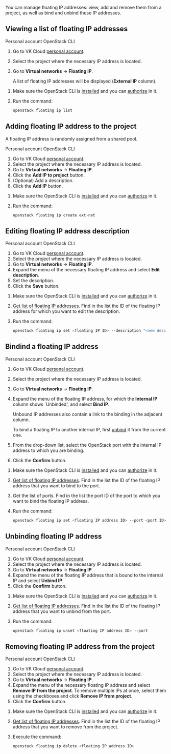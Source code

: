 You can manage floating IP addresses: view, add and remove them from a project, as well as bind and unbind these IP addresses.

## Viewing a list of floating IP addresses

<tabs>
<tablist>
<tab>Personal account</tab>
<tab>OpenStack CLI</tab>
</tablist>
<tabpanel>

1. Go to VK Cloud [personal account](https://msk.cloud.vk.com/app/en).
1. Select the project where the necessary IP address is located.
1. Go to **Virtual networks** → **Floating IP**.

   A list of floating IP addresses will be displayed (**External IP** column).

</tabpanel>
<tabpanel>

1. Make sure the OpenStack CLI is [installed](/en/tools-for-using-services/cli/openstack-cli#1_install_the_openstack_client) and you can [authorize](/en/tools-for-using-services/cli/openstack-cli#3_complete_authentication) in it.

1. Run the command:

   ```bash
   openstack floating ip list
   ```

</tabpanel>
</tabs>

## Adding floating IP address to the project

<warn>

A floating IP address is randomly assigned from a shared pool.

</warn>

<tabs>
<tablist>
<tab>Personal account</tab>
<tab>OpenStack CLI</tab>
</tablist>
<tabpanel>

1. Go to VK Cloud [personal account](https://msk.cloud.vk.com/app/en).
1. Select the project where the necessary IP address is located.
1. Go to **Virtual networks** → **Floating IP**.
1. Click the **Add IP to project** button.
1. (Optional) Add a description.
1. Click the **Add IP** button.

</tabpanel>
<tabpanel>

1. Make sure the OpenStack CLI is [installed](/en/tools-for-using-services/cli/openstack-cli#1_install_the_openstack_client) and you can [authorize](/en/tools-for-using-services/cli/openstack-cli#3_complete_authentication) in it.

1. Run the command:

   ```bash
   openstack floating ip create ext-net
   ```

</tabpanel>
</tabs>

## Editing floating IP address description

<tabs>
<tablist>
<tab>Personal account</tab>
<tab>OpenStack CLI</tab>
</tablist>
<tabpanel>

1. Go to VK Cloud [personal account](https://msk.cloud.vk.com/app/en).
1. Select the project where the necessary IP address is located.
1. Go to **Virtual networks** → **Floating IP**.
1. Expand the menu of the necessary floating IP address and select **Edit description**.
1. Set the description.
1. Click the **Save** button.

</tabpanel>
<tabpanel>

1. Make sure the OpenStack CLI is [installed](/en/tools-for-using-services/cli/openstack-cli#1_install_the_openstack_client) and you can [authorize](/en/tools-for-using-services/cli/openstack-cli#3_complete_authentication) in it.

1. [Get list of floating IP addresses](#viewing_a_list_of_floating_ip_addresses). Find in the list the ID of the floating IP address for which you want to edit the description.

1. Run the command:

   ```bash
   openstack floating ip set <floating IP ID> --description "<new description>"
   ```

</tabpanel>
</tabs>

## Bindind a floating IP address

<tabs>
<tablist>
<tab>Personal account</tab>
<tab>OpenStack CLI</tab>
</tablist>
<tabpanel>

1. Go to VK Cloud [personal account](https://msk.cloud.vk.com/app/en).
1. Select the project where the necessary IP address is located.
1. Go to **Virtual networks** → **Floating IP**.
1. Expand the menu of the floating IP address, for which the **Internal IP** column shows `Unbinded', and select **Bind IP**.

   <info>

   Unbound IP addresses also contain a link to the binding in the adjacent column.

   To bind a floating IP to another internal IP, first [unbind](#unbinding_floating_ip_address) it from the current one.

   </info>

1. From the drop-down list, select the OpenStack port with the internal IP address to which you are binding.
1. Click the **Confirm** button.

</tabpanel>
<tabpanel>

1. Make sure the OpenStack CLI is [installed](/en/tools-for-using-services/cli/openstack-cli#1_install_the_openstack_client) and you can [authorize](/en/tools-for-using-services/cli/openstack-cli#3_complete_authentication) in it.

1. [Get list of floating IP addresses](#viewing_a_list_of_floating_ip_addresses). Find in the list the ID of the floating IP address that you want to bind to the port.
1. Get the list of ports. Find in the list the port ID of the port to which you want to bind the floating IP address.
1. Run the command:

   ```bash
   openstack floating ip set <floating IP address ID> --port <port ID>
   ```

</tabpanel>
</tabs>

## Unbinding floating IP address

<tabs>
<tablist>
<tab>Personal account</tab>
<tab>OpenStack CLI</tab>
</tablist>
<tabpanel>

1. Go to VK Cloud [personal account](https://msk.cloud.vk.com/app/en).
1. Select the project where the necessary IP address is located.
1. Go to **Virtual networks** → **Floating IP**.
1. Expand the menu of the floating IP address that is bound to the internal IP and select **Unbind IP**.
1. Click the **Confirm** button.

</tabpanel>
<tabpanel>

1. Make sure the OpenStack CLI is [installed](/en/tools-for-using-services/cli/openstack-cli#1_install_the_openstack_client) and you can [authorize](/en/tools-for-using-services/cli/openstack-cli#3_complete_authentication) in it.

1. [Get list of floating IP addresses](#viewing_a_list_of_floating_ip_addresses). Find in the list the ID of the floating IP address that you want to unbind from the port.

1. Run the command:

   ```bash
   openstack floating ip unset <floating IP address ID> --port
   ```

</tabpanel>
</tabs>

## Removing floating IP address from the project

<tabs>
<tablist>
<tab>Personal account</tab>
<tab>OpenStack CLI</tab>
</tablist>
<tabpanel>

1. Go to VK Cloud [personal account](https://msk.cloud.vk.com/app/en).
1. Select the project where the necessary IP address is located.
1. Go to **Virtual networks** → **Floating IP**.
1. Expand the menu of the necessary floating IP address and select **Remove IP from the project**. To remove multiple IPs at once, select them using the checkboxes and click **Remove IP from project**.
1. Click the **Confirm** button.

</tabpanel>
<tabpanel>

1. Make sure the OpenStack CLI is [installed](/en/tools-for-using-services/cli/openstack-cli#1_install_the_openstack_client) and you can [authorize](/en/tools-for-using-services/cli/openstack-cli#3_complete_authentication) in it.

1. [Get list of floating IP addresses](#viewing_a_list_of_floating_ip_addresses). Find in the list the ID of the floating IP address that you want to remove from the project.

1. Execute the command:

   ```bash
   openstack floating ip delete <floating IP address ID>
   ```

</tabpanel>
</tabs>
